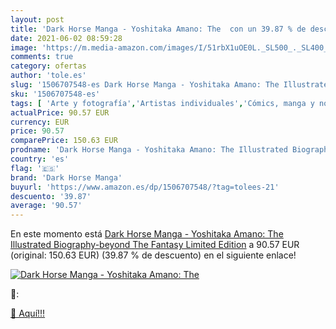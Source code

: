 ```yaml
---
layout: post
title: 'Dark Horse Manga - Yoshitaka Amano: The  con un 39.87 % de descuento'
date: 2021-06-02 08:59:28
image: 'https://m.media-amazon.com/images/I/51rbX1uOE0L._SL500_._SL400_.jpg'
comments: true
category: ofertas
author: 'tole.es'
slug: '1506707548-es Dark Horse Manga - Yoshitaka Amano: The Illustrated...'
sku: '1506707548-es'
tags: [ 'Arte y fotografía','Artistas individuales','Cómics, manga y novelas gráficas','Libros','Libros de artistas individuales','Sociedad y ciencias sociales','Sociedad y cultura','dark horse manga', ]
actualPrice: 90.57 EUR
currency: EUR
price: 90.57
comparePrice: 150.63 EUR
prodname: 'Dark Horse Manga - Yoshitaka Amano: The Illustrated Biography-beyond The Fantasy Limited Edition'
country: 'es'
flag: '🇪🇸'
brand: 'Dark Horse Manga'
buyurl: 'https://www.amazon.es/dp/1506707548/?tag=tolees-21'
descuento: '39.87'
average: '90.57'
---
```


En este momento está [Dark Horse Manga - Yoshitaka Amano: The Illustrated Biography-beyond The Fantasy Limited Edition](https://www.amazon.es/dp/1506707548/?tag=tolees-21) a 90.57 EUR (original: 150.63 EUR) (39.87 %  de descuento) en el siguiente enlace!

[![Dark Horse Manga - Yoshitaka Amano: The ](https://m.media-amazon.com/images/I/51rbX1uOE0L._SL500_._SL400_.jpg)](https://www.amazon.es/dp/1506707548/?tag=tolees-21)

🔎:


[🛒 Aquí!!!](https://www.amazon.es/dp/1506707548/?tag=tolees-21)
